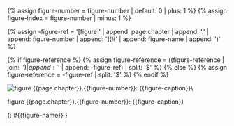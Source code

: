 <p style='text-align: center;' markdown='1'>

{% assign figure-number = figure-number | default: 0 | plus: 1 %}
{% assign figure-index = figure-number | minus: 1 %}

{% assign -figure-ref = '[figure ' | append: page.chapter | append: '.' | append: figure-number
        | append: '](#' | append: figure-name | append: ')' %}

{% if figure-reference %}
    {% assign figure-reference = ((figure-reference | join: '$') | append: '$'
        | append: -figure-ref) | split: '$' %}
{% else %}
    {% assign figure-reference = -figure-ref | split: '$'  %}
{% endif %}

![figure {{page.chapter}}.{{figure-number}}: {{figure-caption}}][{{figure-name}}]\\

figure {{page.chapter}}.{{figure-number}}: {{figure-caption}}
</p>{: #{{figure-name}} }

[{{figure-name}}]: figures/{{figure-name}}.svg

